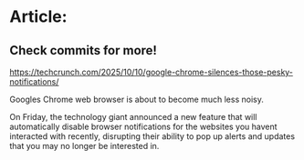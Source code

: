 # Article:

## Check commits for more!
https://techcrunch.com/2025/10/10/google-chrome-silences-those-pesky-notifications/

Googles Chrome web browser is about to become much less noisy.

On Friday, the technology giant announced a new feature that will automatically disable browser notifications for the websites you havent interacted with recently, disrupting their ability to pop up alerts and updates that you may no longer be interested in.